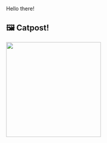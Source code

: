 Hello there!



## 🖼️ Catpost!

<sub>
    <img src="https://cdn2.thecatapi.com/images/MTk4MTkyMg.jpg" height="256">
</sub>

